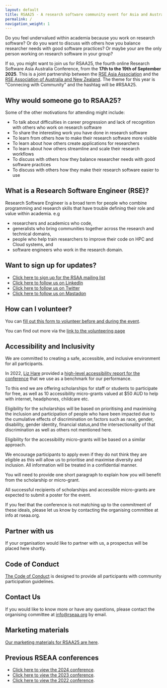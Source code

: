 ```yaml
---
layout: default
title: RSAA25 - A research software community event for Asia and Australia
permalink: /
navigation_weight: 1
---
```


Do you feel undervalued within academia because you work on research software? Or do you want to discuss with others how you balance researcher needs with good software practices? Or maybe your are the only person working on research software in your group?  

If so, you might want to join us for RSAA25, the fourth online Research Software Asia Australia Conference, from the **17th to the 19th of September 2025**. This is a joint partnership between the [RSE Asia Association](https://rse-asia.github.io/RSE_Asia/) and the [RSE Association of Australia and New Zealand](https://rse-aunz.github.io/). The theme for this year is "Connecing with Community" and the hashtag will be #RSAA25.

## Why would someone go to RSAA25?

Some of the other motivations for attending might include:
- To talk about difficulties in career progression and lack of recognition with others who work on research software
- To share the interesting work you have done in research software
- To learn from others how to make their research software more visible
- To learn about how others create applications for researchers
- To learn about how others streamline and scale their research workflows
- To discuss with others how they balance researcher needs with good software practices
- To discuss with others how they make their research software easier to use


## What is a Research Software Engineer (RSE)? 

Research Software Engineer is a broad term for people who combine programming and research skills that have trouble defining their role and value within academia. e.g 
- researchers and academics who code,
- generalists who bring communities together across the research and technical domains,
- people who help train researchers to improve their code on HPC and Cloud systems, and
- software engineers who work in the research domain. 


## Want to sign up for updates? 

- [Click here to sign up for the RSAA mailing list](https://forms.gle/6YdKBMNX19vniVmk8)
- [Click here to follow us on LinkedIn](https://www.linkedin.com/company/rseaa/)
- [Click here to follow us on Twitter](https://twitter.com/RSE_asia_austra)
- [Click here to follow us on Mastadon](https://fediverse.au/@RSEAA)


## How can I volunteer?

You can [fill out this form to volunteer before and during the event](https://docs.google.com/forms/d/e/1FAIpQLSceQtoOQZ1SSspMMKNSy9pDUm6-enfuHQbmLoDsrb_3FKVUQQ/viewform?usp=sf_link).

You can find out more via the [link to the volunteering page](volunteering)


## Accessibility and Inclusivity

We are committed to creating a safe, accessible, and inclusive environment for all participants. 

In 2022, [Liz Hare](https://twitter.com/DogGeneticsLLC) provided a [high-level accessibility report for the conference](RSEAUNZAccessibility.html) that we use as a benchmark for our performance. 

To this end we are offering scholarships for staff or students to participate for free, as well as 10 accessibility micro-grants valued at $50 AUD to help with internet, headphones, childcare etc. 

Eligibility for the scholarships will be based on prioritising and maximising the inclusion and participation of people who have been impacted due to the cumulative effects of discrimination on factors such as race, gender, disability, gender identity, financial status,and the intersectionality of that discrimination as well as others not mentioned here.

Eligibility for the accessibility micro-grants will be based on a similar approach.

We encourage participants to apply even if they do not think they are eligible as this will allow us to prioritise and maximise diversity and inclusion. All information will be treated in a confidential manner.

You will need to provide one short paragraph to explain how you will benefit from the scholarship or micro-grant.

All successful recipients of scholarships and accessible micro-grants are expected to submit a poster for the event.

If you feel that the conference is not matching up to the commitment of these ideals, please let us know by contacting the organising committee at info at rseaa.org. 


## Partner with us
If your organisation would like to partner with us, a prospectus will be placed here shortly.

## Code of Conduct

[The Code of Conduct](https://rse-aunz.github.io/code-of-conduct) is designed to provide all participants with community participation guidelines.

## Contact Us
If you would like to know more or have any questions, please contact the organising committee at info@rseaa.org by email.

## Marketing materials

[Our marketing materials for RSAA25 are here](/marketing).


## Previous RSEAA conferences

- [Click here to view the 2024 conference](/RSEAA24).
- [Click here to view the 2023 conference](/RSEAA23).
- [Click here to view the 2022 conference](/RSEAA22).

